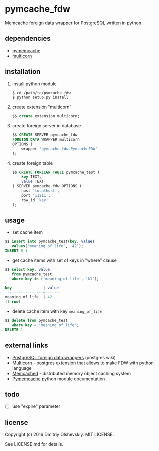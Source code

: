 pymcache\_fdw
=============

Memcache foreign data wrapper for PostgreSQL written in python.

dependencies
------------

- [pymemcache](https://pypi.python.org/pypi/pymemcache)
- [multicorn](http://multicorn.org/#idinstallation)

installation
------------

1. install python module

    ```bash
    $ cd /path/to/pymcache_fdw
    $ python setup.py install
    ```

2. create extension "multicorn"

    ```sql
    $$ create extension multicorn;
    ```

3. create foreign server in database

    ```sql
    $$ CREATE SERVER pymcache_fdw
    FOREIGN DATA WRAPPER multicorn
    OPTIONS (
        wrapper 'pymcache_fdw.PymcacheFDW'
    );
    ```

4. create foreign table

    ```sql
    $$ CREATE FOREIGN TABLE pymcache_test (
        key TEXT,
        value TEXT
    ) SERVER pymcache_fdw OPTIONS (
        host 'localhost',
        port '11211',
        row_id 'key'
    );
    ```

usage
-----

- set cache item

```sql
$$ insert into pymcache_test(key, value)
   values('meaning_of_life', '42');
INSERT 0 1
```

- get cache items with set of keys in "where" clause

```sql
$$ select key, value
   from pymcache_test
   where key in ('meaning_of_life', 'k1');

key              | value
-----------------+-------
meaning_of_life  | 42
(1 row)
```

- delete cache item with key `meaning_of_life`

```sql
$$ delete from pymcache_test
   where key = 'meaning_of_life';
DELETE 1
```

external links
--------------

- [PostgreSQL foreign data wrappers](https://wiki.postgresql.org/wiki/Foreign_data_wrappers) (postgres wiki)
- [Multicorn](http://multicorn.org) - postgres extension that allows to make FDW with python language
- [Memcached](https://memcached.org) - distributed memory object caching system
- [Pymemcache](https://pymemcache.readthedocs.io/en/latest) python module documentation

todo
----

 - [ ] use "expire" parameter

license
-------

Copyright (c) 2016 Dmitriy Olshevskiy. MIT LICENSE.

See LICENSE.md for details.
